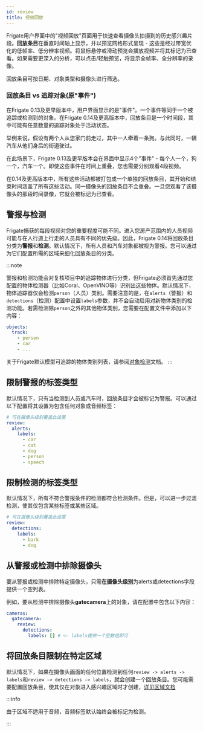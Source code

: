 ```yaml
---
id: review
title: 视频回放
---
```


Frigate用户界面中的"视频回放"页面用于快速查看摄像头拍摄到的历史感兴趣片段。**回放条目**在垂直时间轴上显示，并以预览网格形式呈现 - 这些是经过带宽优化的低帧率、低分辨率视频。将鼠标悬停或滑动预览会播放视频并将其标记为已查看。如果需要更深入的分析，可以点击/轻触预览，将显示全帧率、全分辨率的录像。

回放条目可按日期、对象类型和摄像头进行筛选。

### 回放条目 vs 追踪对象(原"事件")

在Frigate 0.13及更早版本中，用户界面显示的是"事件"。一个事件等同于一个被追踪或检测到的对象。在Frigate 0.14及更高版本中，回放条目是一个时间段，其中可能有任意数量的追踪对象处于活动状态。

举例来说，假设有两个人从您家门前走过，其中一人牵着一条狗。与此同时，一辆汽车从他们身后的街道驶过。

在此场景下，Frigate 0.13及更早版本会在界面中显示4个"事件" - 每个人一个，狗一个，汽车一个。即使这些事件在时间上重叠，您也需要分别观看4段视频。

在0.14及更高版本中，所有这些活动都被打包成一个单独的回放条目，其开始和结束时间涵盖了所有这些活动。同一摄像头的回放条目不会重叠。一旦您观看了该摄像头的那段时间录像，它就会被标记为已查看。

## 警报与检测

Frigate捕获的每段视频对您的重要程度可能不同。进入您房产范围内的人员视频可能与在人行道上行走的人员具有不同的优先级。因此，Frigate 0.14将回放条目分类为**警报**和**检测**。默认情况下，所有人员和汽车对象都被视为警报。您可以通过为它们配置所需的区域来细化回放条目的分类。

:::note

警报和检测功能会对复核项目中的追踪物体进行分类，但Frigate必须首先通过您配置的物体检测器（比如Coral、OpenVINO等）识别出这些物体。默认情况下，物体追踪器仅会检测`person`（人员）类别。需要注意的是，在`alerts`（警报）和`detections`（检测）配置中设置`labels`参数，并不会自动启用对新物体类别的检测功能。若需检测除`person`之外的其他物体类别，您需要在配置文件中添加以下内容：

```yaml
objects:
  track:
    - person
    - car
    - ... 
```
关于Frigate默认模型可追踪的物体类别列表，请参阅[对象检测](objects.md)文档。
:::

## 限制警报的标签类型

默认情况下，只有当检测到人员或汽车时，回放条目才会被标记为警报。可以通过以下配置将其设置为包含任何对象或音频标签：

```yaml
# 可在摄像头级别覆盖此设置
review:
  alerts:
    labels:
      - car
      - cat
      - dog
      - person
      - speech
```

## 限制检测的标签类型

默认情况下，所有不符合警报条件的检测都符合检测条件。但是，可以进一步过滤检测，使其仅包含某些标签或某些区域。

```yaml
# 可在摄像头级别覆盖此设置
review:
  detections:
    labels:
      - bark
      - dog
```

## 从警报或检测中排除摄像头

要从警报或检测中排除特定摄像头，只需**在摄像头级别**为alerts或detections字段提供一个空列表。

例如，要从检测中排除摄像头**gatecamera**上的对象，请在配置中包含以下内容：

```yaml
cameras:
  gatecamera:
    review:
      detections:
        labels: [] # <- labels提供一个空数组即可
```

## 将回放条目限制在特定区域

默认情况下，如果在摄像头画面的任何位置检测到任何`review -> alerts -> labels`和`review -> detections -> labels`，就会创建一个回放条目。您可能需要配置回放条目，使其仅在对象进入感兴趣区域时才创建，[详见区域文档](./zones.md#限定警报和检测到特定区)

:::info

由于区域不适用于音频，音频标签默认始终会被标记为检测。

:::